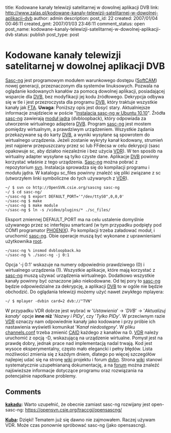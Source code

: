 title: Kodowane kanały telewizji satelitarnej w dowolnej aplikacji DVB
link: http://www.zalas.pl/kodowane-kanaly-telewizji-satelitarnej-w-dowolnej-aplikacji-dvb
author: admin
description: 
post_id: 22
created: 2007/01/04 00:46:11
created_gmt: 2007/01/03 23:46:11
comment_status: open
post_name: kodowane-kanaly-telewizji-satelitarnej-w-dowolnej-aplikacji-dvb
status: publish
post_type: post

<!--Sasc-ng jest programowym modułem warunkowego dostępu (SoftCAM) nowej generacji, przeznaczonym dla systemów linuksowych. Pozwala na oglądanie kodowanych kanałów za pomocą dowolnej aplikacji, posiadającej wsparcie dla DVB, bez modyfikacji jej kodu źródłowego. Dekrypcja odbywa się w tle i jest przezroczysta dla programu DVB, który traktuje wszystkie kanały jak FTA.-->

# Kodowane kanały telewizji satelitarnej w dowolnej aplikacji DVB

[Sasc-ng](https://opensvn.csie.org/traccgi/sascng/wiki/SascIndex) jest programowym modułem warunkowego dostępu ([SoftCAM](http://en.wikipedia.org/wiki/Conditional_access_module)) nowej generacji, przeznaczonym dla systemów linuksowych. Pozwala na oglądanie kodowanych kanałów za pomocą dowolnej aplikacji, posiadającej wsparcie dla [DVB](http://pl.wikipedia.org/wiki/DVB), bez modyfikacji jej kodu źródłowego. Dekrypcja odbywa się w tle i jest przezroczysta dla programu [DVB](http://pl.wikipedia.org/wiki/DVB), który traktuje wszystkie kanały jak [FTA](http://pl.wikipedia.org/wiki/FTA). **Uwaga**: Poniższy opis jest dosyć stary. Aktualniejsze informacje znajdziecie w poście "[Instalacja sasc-ng w Ubuntu 10.10](/instalacja-sasc-ng-ubuntu-1010)". Źródła [sasc-ng](https://opensvn.csie.org/traccgi/sascng/wiki/SascIndex) zawierają [moduł jądra](http://en.wikipedia.org/wiki/Loadable_Kernel_Module) (dvbloopback), który odpowiada za utworzenie wirtualnego adaptera [DVB](http://pl.wikipedia.org/wiki/DVB). Program [sasc-ng](https://opensvn.csie.org/traccgi/sascng/wiki/SascIndex) jest mostem pomiędzy wirtualnym, a prawdziwym urządzeniem. Wszystkie żądania przekazywane są do karty [DVB](http://pl.wikipedia.org/wiki/DVB), a wyniki wysyłane są spowrotem do wirtualnego urządzenia. Jeżeli zostanie wykryty kanał kodowany, strumień jest najpierw przepuszczany przez sc lub FFdecsa w celu dekrypcji (sasc opakowuje sc, aby działoo niezależnie i bez użycia [VDR](http://www.cadsoft.de/vdr/)). W ten sposób na wirtualny adapter wysyłane są tylko czyste dane. Aplikacje [DVB](http://pl.wikipedia.org/wiki/DVB) powinny korzystać właśnie z tego urządzenia. [Sasc-ng](https://opensvn.csie.org/traccgi/sascng/wiki/SascIndex) można pobrać z repozytorium [svn](https://opensvn.csie.org/traccgi/sascng/browser). Instalacja sprowadza się do kompilacji programu i modułu jądra. W katalogu sc_files powinny znaleźć się pliki związane z sc (utworzyłem linki symboliczne do tych używanych z [VDR](http://www.cadsoft.de/vdr/)). 
    
    
    ~/ $ svn co http://OpenSVN.csie.org/sascng sasc-ng
    ~/ $ cd sasc-ng/
    ~/sasc-ng $ export DEFAULT_PORT='"/dev/ttyS0",0,0,0'
    ~/sasc-ng $ make
    ~/sasc-ng $ make module
    ~/sasc-ng $ ln -s /video/plugins/* ./sc_files/

Eksport zmiennej DEFAULT_PORT ma na celu ustalenie domyślnie używanego przez sc interfejsu smartcard (w tym przypadku podpięty pod COM1 programator [PHOENIX](http://www.jakub.zalas.net/2006/12/02/cyfra-na-ekranie-monitora/)). Po kompilacji trzeba załadować moduł‚ i uruchomić [sasc-ng](https://opensvn.csie.org/traccgi/sascng/wiki/SascIndex). Obie operacje muszą być wykonane z uprawnieniami użytkownika [root](http://pl.wikipedia.org/wiki/Root). 
    
    
    ~/sasc-ng % insmod dvbloopback.ko
    ~/sasc-ng % ./sasc-ng -j 0:1

Opcja '-j 0:1' wskazuje na numery odpowiednio prawdziwego (0) i wirtualnego urządzenia (1). Wszystkie aplikacje, które mają korzystać z [sasc-ng](https://opensvn.csie.org/traccgi/sascng/wiki/SascIndex) muszą używać urządzenia wirtualnego. Dodatkowo wszystkie kanały powinny być oznaczone jako niekodowane. Od tej pory to [sasc-ng](https://opensvn.csie.org/traccgi/sascng/wiki/SascIndex) będzie odpowiedzialne za dekrypcję, a aplikacji [DVB](http://pl.wikipedia.org/wiki/DVB) to w ogóle nie będzie obchodzić. Do oglądania telewizji możemy użyć nawet zwykłego mplayera: 
    
    
    ~/ $ mplayer -dvbin card=2 dvb://"TVN"

W przypadku VDR dobrze jest wybrać w '_Ustawienia_' -> _'DVB_' -> '_Aktualizuj kanały_' opcje **inne niż** '_Nazwy i PIDy_', czy '_Tylko PIDy_'. W przeciwnym razie [VDR](http://www.cadsoft.de/vdr/) oznaczy nam odpowiednie kanały jako kodowane i przy próbie ich nastawienia wyświetli komunikat '_Kanał niedostępny_'. W pliku [channels.conf](http://www.vdr-wiki.de/wiki/index.php/Channels.conf) trzeba zmienić [CAID](http://www.vdr-wiki.de/wiki/index.php/Channels.conf#CAID) każdego z kanałów na 0. [VDR](http://www.cadsoft.de/vdr/) należy uruchomić z opcją -D, wskazującą na urządzenie wirtualne. Pomysł jest na prawdę dobry, jednak prace nad implementacją nadal trwają. Kod jest wysoce eksperymentalny, często mało elegancki i pełny błędów. Lista możliwości zmienia się z każdym dniem, dlatego po więcej szczegółów najlepiej udać się na stronę [wiki](https://opensvn.csie.org/traccgi/sascng/wiki/SascIndex) projektu i forum [dvbn](http://dvbn.happysat.org/viewtopic.php?t=38235). Strona [wiki](https://opensvn.csie.org/traccgi/sascng/wiki/SascIndex) stanowi systematycznie uzupełniananą dokumentację, a na [forum](http://dvbn.happysat.org/viewtopic.php?t=38235) można znaleźć najświeższe informacje dotyczące programu oraz rozwiązania na potencjalnie napotkane problemy.

## Comments

**[kakadu](#2969 "2009-05-15 13:27:04"):** Warto uzupełnić, że obecnie zamiast sasc-ng rozwijany jest open-sasc-ng: https://opensvn.csie.org/traccgi/opensascng/

**[Kuba](#2970 "2009-05-16 14:59:10"):** Dzięki! Tematem już się dawno nie zajmowałem. Raczej używam VDR. Może czas ponownie spróbować sasc-ng (jako opensascng).

